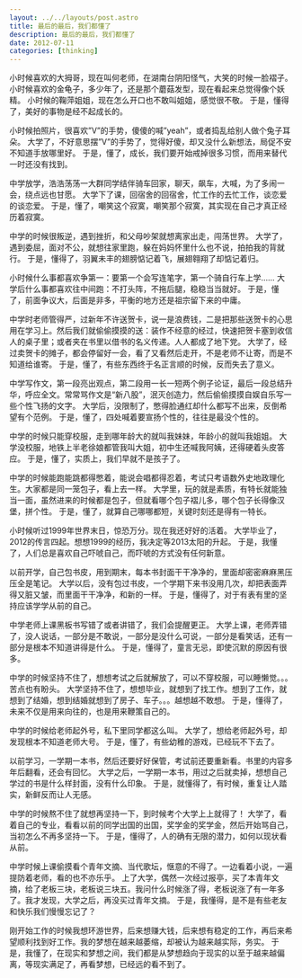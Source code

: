 ```yaml
---
layout: ../../layouts/post.astro
title: 最后的最后，我们都懂了
description: 最后的最后，我们都懂了
date: 2012-07-11
categories: [thinking]
---
```


小时候喜欢的大拇哥，现在叫何老师，在湖南台阴阳怪气，大笑的时候一脸褶子。 小时候喜欢的金龟子，多少年了，还是那个蘑菇发型，现在看起来总觉得像个妖精。 小时候的鞠萍姐姐，现在怎么开口也不敢叫姐姐，感觉很不敬。 于是，懂得了，美好的事物是经不起成长的。

小时候拍照片，很喜欢”V”的手势，傻傻的喊”yeah”，或者捣乱给别人做个兔子耳朵。 大学了，不好意思摆”V”的手势了，觉得好傻，却又没什么新想法，局促不安不知道手放哪里好。 于是，懂了，成长，我们要开始戒掉很多习惯，而用来替代一时还没有找到。

中学放学，浩浩荡荡一大群同学结伴骑车回家，聊天，飙车，大喊，为了多闹一会，绕点远也甘愿。 大学下了课，回宿舍的回宿舍，忙工作的去忙工作，谈恋爱的谈恋爱。 于是，懂了，嘲笑这个寂寞，嘲笑那个寂寞，其实现在自己才真正经历着寂寞。

中学的时候很叛逆，遇到挫折，和父母吵架就想离家出走，闯荡世界。 大学了，遇到委屈，面对不公，就想往家里跑，躲在妈妈怀里什么也不说，拍拍我的背就行。 于是，懂得了，羽翼未丰的翅膀惦记着飞，展翅翱翔了却惦记着归。

小时候什么事都喜欢争第一：要第一个会写连笔字，第一个骑自行车上学…… 大学后什么事都喜欢往中间跑：不打头阵，不拖后腿，稳稳当当就好。 于是，懂了，前面争议大，后面是非多，平衡的地方还是祖宗留下来的中庸。

中学时老师管得严，过新年不许送贺卡，说一是浪费钱，二是把那些送贺卡的心思用在学习上。然后我们就偷偷摸摸的送：装作不经意的经过，快速把贺卡塞到收信人的桌子里；或者夹在书里以借书的名义传递。人人都成了地下党。 大学了，经过卖贺卡的摊子，都会停留好一会，看了又看然后走开，不是老师不让寄，而是不知道给谁寄。 于是，懂了，有些东西终于名正言顺的时候，反而失去了意义。

中学写作文，第一段亮出观点，第二段用一长一短两个例子论证，最后一段总结升华，呼应全文。常常骂作文是“新八股”，泯灭创造力，然后偷偷摸摸自娱自乐写一些个性飞扬的文字。 大学后，没限制了，憋得脸通红却什么都写不出来，反倒希望有个范例。 于是，懂了，四处喊着要宣扬个性的，往往是最没个性的。

中学的时候只能穿校服，走到哪年龄大的就叫我妹妹，年龄小的就叫我姐姐。 大学没校服，地铁上半老徐娘都管我叫大姐，初中生还喊我阿姨，还得硬着头皮答应。 于是，懂了，实质上，我们早就不是孩子了。

中学的时候能跑能跳都得憋着，能说会唱都得忍着，考试只考语数外史地政理化生。大家都是同一笼包子，看上去一样。 大学里，玩的就是素质，有特长就能独当一面，虽然进来的时候都是包子，但就看哪个包子褶儿多，哪个包子长得像汉堡，拼个性。 于是，懂了，就算自己哪哪都短，关键时刻还是得有一特长。

小时候听过1999年世界末日，惊恐万分。现在我还好好的活着。 大学毕业了，2012的传言四起。想想1999的经历，我决定等2013太阳的升起。 于是，我懂了，人们总是喜欢自己吓唬自己，而吓唬的方式没有任何新意。

以前开学，自己包书皮，用到期末，每本书封面干干净净的，里面却密密麻麻黑压压全是笔记。 大学以后，没有包过书皮，一个学期下来书没用几次，却把表面弄得又脏又皱，而里面干干净净，和新的一样。 于是，懂得了，对于有表有里的坚持应该学学从前的自己。

中学老师上课黑板书写错了或者讲错了，我们会提醒更正。 大学上课，老师弄错了，没人说话，一部分是不敢说，一部分是没什么可说，一部分是看笑话，还有一部分是根本不知道讲得是什么。 于是，懂得了，童言无忌，即使沉默的原因有很多。

中学的时候坚持不住了，想想考试之后就解放了，可以不穿校服，可以睡懒觉。。。苦点也有盼头。 大学坚持不住了，想想毕业，就想到了找工作。想到了工作，就想到了结婚，想到结婚就想到了房子、车子。。。越想越不敢想。 于是，懂得了，未来不仅是用来向往的，也是用来鞭策自己的。

中学的时候给老师起外号，私下里同学都这么叫。 大学了，想给老师起外号，却发现根本不知道老师大号。 于是，懂了，有些幼稚的游戏，已经玩不下去了。

以前学习，一学期一本书，然后还要好好保管，考试前还要重新看。书里的内容多年后翻看，还会有回忆。 大学之后，一学期一本书，用过之后就卖掉，想想自己学过的书是什么样封面，没有什么印象。 于是，就懂得了，有时候，重复让人踏实，新鲜反而让人无感。

中学的时候熬不住了就想再坚持一下，到时候考个大学上上就得了！ 大学了，看着自己的专业，看看以前的同学出国的出国，奖学金的奖学金，然后开始骂自己，当初怎么不再多坚持一下。 于是，懂得了，人的确有无限的潜力，如何以现状看从前。

中学时候上课偷摸看个青年文摘、当代歌坛，惬意的不得了。一边看着小说，一遍提防着老师，看的也不亦乐乎。 上了大学，偶然一次经过报亭，买了本青年文摘，给了老板三块，老板说三块五。我问什么时候涨了得，老板说涨了有一年多了。我才发现，大学之后，再没买过青年文摘。 于是，我懂得，是不是有些老友和快乐我们慢慢忘记了？

刚开始工作的时候我想环游世界，后来想赚大钱，后来想有稳定的工作，再后来希望顺利找到好工作。我的梦想在越来越萎缩，却被认为越来越实际，务实。 于是，我懂了，在现实和梦想之间，我们都是从梦想趋向于现实的以至于越来越偏离，等现实满足了，再看梦想，已经远的看不到了。
